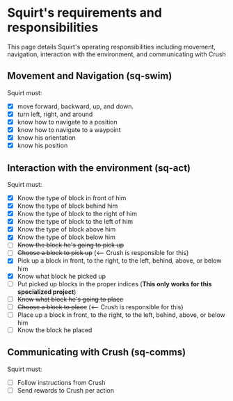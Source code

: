 # Squirt's requirements and responsibilities
This page details Squirt's operating responsibilities including movement, navigation, interaction with the environment, and communicating with Crush

## Movement and Navigation (sq-swim)
Squirt must: 
- [x] move forward, backward, up, and down. 
- [x] turn left, right, and around
- [x] know how to navigate to a position
- [x] know how to navigate to a waypoint
- [x] know his orientation
- [x] know his position

## Interaction with the environment (sq-act)
Squirt must:
- [x] Know the type of block in front of him
- [x] Know the type of block behind him
- [x] Know the type of block to the right of him
- [x] Know the type of block to the left of him
- [x] Know the type of block above him
- [x] Know the type of block below him
- [ ] ~~Know the block he's going to pick up~~
- [ ] ~~Choose a block to pick up~~ (<-- Crush is responsible for this)
- [x] Pick up a block in front, to the right, to the left, behind, above, or below him
- [x] Know what block he picked up
- [ ] Put picked up blocks in the proper indices (**This only works for this specialized project**)
- [ ] ~~Know what block he's going to place~~
- [ ] ~~Choose a block to place~~ (<-- Crush is responsible for this)
- [ ] Place up a block in front, to the right, to the left, behind, above, or below him
- [ ] Know the block he placed

## Communicating with Crush (sq-comms)
Squirt must:
- [ ] Follow instructions from Crush
- [ ] Send rewards to Crush per action
